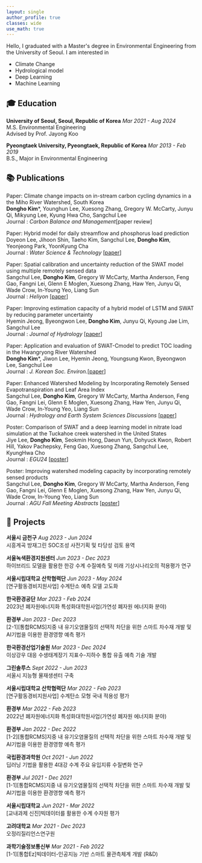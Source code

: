 ```yaml
---
layout: single
author_profile: true
classes: wide
use_math: true
---
```


Hello,  I graduated with a Master's degree in Environmental Engineering from the University of Seoul. I am interested in

- Climate Change
- Hydrological model
- Deep Learning
- Machine Learning

## 🎓 Education

**University of Seoul, Seoul, Republic of Korea** *Mar 2021 - Aug 2024*  
M.S. Environmental Engineering  
Advised by Prof. Jayong Koo

**Pyeongtaek University, Pyeongtaek, Republic of Korea** *Mar 2013 - Feb 2019*  
B.S., Major in Environmental Engineering

## 📚 Publications  

Paper: Climate change impacts on in-stream carbon cycling dynamics in a the Miho River Watershed, South Korea <br>
**Dongho Kim***, Younghun Lee, Xuesong Zhang, Gregory W. McCarty, Junyu Qi, Mikyung Lee, Kyung Hwa Cho, Sangchul Lee <br>
Journal : *Carbon Balance and Management*[paper review]

Paper: Hybrid model for daily streamflow and phosphorus load prediction <br>
Doyeon Lee, Jihoon Shin, Taeho Kim, Sangchul Lee, **Dongho Kim**, Yeonjeong Park, YoonKyung Cha <br>
Journal : *Water Science & Technology* [[paper](https://iwaponline.com/wst/article/88/4/975/96722/Hybrid-model-for-daily-streamflow-and-phosphorus)]

Paper: Spatial calibration and uncertainty reduction of the SWAT model using multiple remotely sensed data <br>
Sangchul Lee, **Dongho Kim**, Gregory W McCarty, Martha Anderson, Feng Gao, Fangni Lei, Glenn E Moglen, Xuesong Zhang, Haw Yen, Junyu Qi, Wade Crow, In-Young Yeo, Liang Sun <br>
Journal : *Heliyon* [[paper](https://www.cell.com/heliyon/fulltext/S2405-8440(24)06954-8)]

Paper: Improving estimation capacity of a hybrid model of LSTM and SWAT by reducing parameter uncertainty <br>
Hyemin Jeong, Byeongwon Lee, **Dongho Kim**, Junyu Qi, Kyoung Jae Lim, Sangchul Lee <br>
Journal : *Journal of Hydrology* [[paper](https://www.sciencedirect.com/science/article/abs/pii/S0022169424003366)]

Paper: Application and evaluation of SWAT-Cmodel to predict TOC loading in the Hwangryong River Watershed <br>
**Dongho Kim***, Jiwon Lee, Hyemin Jeong, Youngsung Kwon, Byeongwon Lee, Sangchul Lee <br>
Journal : *J. Korean Soc. Environ.*[[paper](https://hess.copernicus.org/preprints/hess-2022-187/hess-2022-187.pdf)]

Paper: Enhanced Watershed Modeling by Incorporating Remotely Sensed Evapotranspiration and Leaf Area Index <br>
Sangchul Lee, **Dongho Kim**, Gregory W McCarty, Martha Anderson, Feng Gao, Fangni Lei, Glenn E Moglen, Xuesong Zhang, Haw Yen, Junyu Qi, Wade Crow, In-Young Yeo, Liang Sun <br>
Journal : *Hydrology and Earth System Sciences Discussions* [[paper](https://hess.copernicus.org/preprints/hess-2022-187/hess-2022-187.pdf)]

Poster: Comparison of SWAT and a deep learning model in nitrate load simulation at the Tuckahoe creek watershed in the United States <br>
Jiye Lee, **Dongho Kim**, Seokmin Hong, Daeun Yun, Dohyuck Kwon, Robert Hill, Yakov Pachepsky, Feng Gao, Xuesong Zhang, Sangchul Lee, KyungHwa Cho <br>
Journal : *EGU24* [[poster](https://meetingorganizer.copernicus.org/EGU24/EGU24-6622.html)]

Poster: Improving watershed modeling capacity by incorporating remotely sensed products <br>
Sangchul Lee, **Dongho Kim**, Gregory W McCarty, Martha Anderson, Feng Gao, Fangni Lei, Glenn E Moglen, Xuesong Zhang, Haw Yen, Junyu Qi, Wade Crow, In-Young Yeo, Liang Sun <br>
Journal : *AGU Fall Meeting Abstracts* [[poster](https://ui.adsabs.harvard.edu/abs/2022AGUFM.H22B..09L/abstract)]

<!--
-->

## 🎨 Projects

**서울시 금천구** *Aug 2023 - Jun 2024*  
시흥계곡 방재그린 SOC조성 사전기획 및 타당성 검토 용역

**서울녹색환경지원센터** *Jun 2023 - Dec 2023*  
하이브리드 모델을 활용한 한강 수계 수질예측 및 미래 기상시나리오의 적용평가 연구

**서울시립대학교 산학협력단** *Jun 2023 - May 2024*  
[연구활동경비지원사업] 수계탄소 예측 모델 고도화

**한국환경공단** *Mar 2023 - Feb 2024*  
2023년 폐자원에너지화 특성화대학원사업(가연성 폐자원 에너지화 분야)

**환경부** *Jan 2023 - Dec 2023*  
[2-1][통합RCMS]지중 내 유기오염물질의 선택적 차단을 위한 스마트 차수재 개발 및 AI기법을 이용한 환경영향 예측 평가

**한국환경산업기술원** *Mar 2023 - Dec 2024*  
이상강우 대응 수생태계장기 지표수-지하수 통합 유출 예측 기술 개발

**그린솔루스** *Sept 2022 - Jun 2023*  
서울시 지능형 물재생센터 구축

**서울시립대학교 산학협력단** *Mar 2022 - Feb 2023*  
[연구활동경비지원사업] 수계탄소 모형 국내 적용성 평가

**환경부** *Mar 2022 - Feb 2023*  
2022년 폐자원에너지화 특성화대학원사업(가연성 폐자원 에너지화 분야)

**환경부** *Jan 2022 - Dec 2022*  
[1-2][통합RCMS]지중 내 유기오염물질의 선택적 차단을 위한 스마트 차수재 개발 및 AI기법을 이용한 환경영향 예측 평가

**국립환경과학원** *Oct 2021 - Jun 2022*  
딥러닝 기법을 활용한 4대강 수계 주요 유입지류 수질변화 연구

**환경부** *Jul 2021 - Dec 2021*  
[1-1][통합RCMS]지중 내 유기오염물질의 선택적 차단을 위한 스마트 차수재 개발 및 AI기법을 이용한 환경영향 예측 평가

**서울시립대학교** *Jun 2021 - Mar 2022*  
[교내과제 신진]빅데이터를 활용한 수계 수자원 평가

**고려대학교** *Mar 2021 - Dec 2023*  
오정리질리언스연구원

**과학기술정보통신부** *Mar 2021 - Feb 2022*  
[1-1][통합Ez]빅데이터-인공지능 기반 스마트 물관측체계 개발 (R&D)
